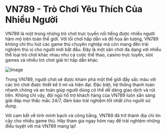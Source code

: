 # VN789 - Trò Chơi Yêu Thích Của Nhiều Người

VN789 là một trong những trò chơi trực tuyến nổi tiếng được nhiều người hâm mộ trên toàn thế giới. Với lối chơi hấp dẫn và đồ họa ấn tượng, VN789 không chỉ thu hút các game thủ chuyên nghiệp mà còn mang đến trải nghiệm thú vị cho người mới bắt đầu. Đây là một sân chơi đa dạng với nhiều thể loại trò chơi khác nhau như cá cược thể thao, casino trực tuyến, slot games và nhiều trò chơi giải trí hấp dẫn khác.

![Image](https://github.com/user-attachments/assets/bd51ea9f-0666-407b-a7a7-98ead6de688c)

Trong VN789, người chơi sẽ được khám phá một thế giới đầy sắc màu với các trò chơi được thiết kế tỉ mỉ và hiện đại. Đặc biệt, hệ thống thanh toán nhanh chóng và an toàn giúp người dùng có thể dễ dàng giao dịch và rút tiền. Không chỉ vậy, đội ngũ hỗ trợ khách hàng của VN789 luôn sẵn sàng giải đáp mọi thắc mắc 24/7, đảm bảo trải nghiệm tốt nhất cho người sử dụng.

Với cam kết về tính minh bạch và công bằng, VN789 đã trở thành địa chỉ tin cậy cho nhiều game thủ. Hãy tham gia ngay hôm nay để trải nghiệm những điều tuyệt vời mà VN789 mang lại!